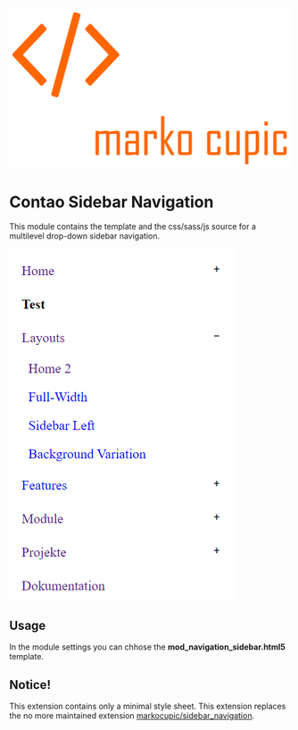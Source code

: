 ![Alt text](docs/logo.png?raw=true "logo")

# Contao Sidebar Navigation

This module contains the template and the css/sass/js source for a multilevel drop-down sidebar navigation.

![sidebar navigation](docs/sidebar.png?raw=true "sidebar navigation")


## Usage
In the module settings you can chhose the **mod_navigation_sidebar.html5** template.

## Notice!
This extension contains only a minimal style sheet.
This extension replaces the no more maintained extension [markocupic/sidebar_navigation](https://github.com/markocupic/sidebar_navigation).